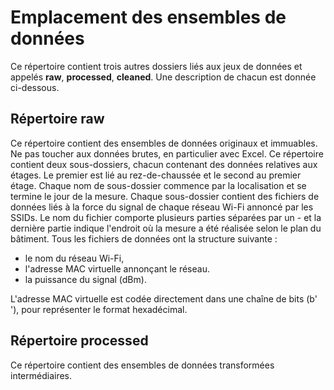 # Emplacement des ensembles de données
Ce répertoire contient trois autres dossiers liés aux jeux de données et appelés **raw**, **processed**, **cleaned**. Une description de chacun est donnée ci-dessous.

## Répertoire raw
Ce répertoire contient des ensembles de données originaux et immuables. Ne pas toucher aux données brutes, en particulier avec Excel. 
Ce répertoire contient deux sous-dossiers, chacun contenant des données relatives aux étages. 
Le premier est lié au rez-de-chaussée et le second au premier étage. 
Chaque nom de sous-dossier commence par la localisation et se termine le jour de la mesure. 
Chaque sous-dossier contient des fichiers de données liés à la force du signal de chaque réseau Wi-Fi annoncé par les SSIDs. 
Le nom du fichier comporte plusieurs parties séparées par un - et la dernière partie indique l'endroit où la mesure a été réalisée selon le plan du bâtiment. 
Tous les fichiers de données ont la structure suivante :

- le nom du réseau Wi-Fi,
- l'adresse MAC virtuelle annonçant le réseau.
- la puissance du signal (dBm).

L'adresse MAC virtuelle est codée directement dans une chaîne de bits (b' '), pour représenter le format hexadécimal.

## Répertoire processed
Ce répertoire contient des ensembles de données transformées intermédiaires.

